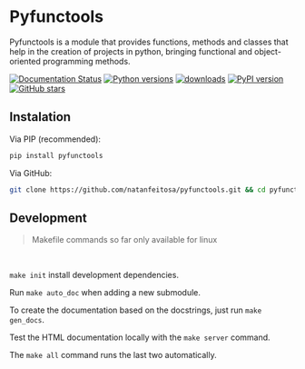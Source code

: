 # Pyfunctools

Pyfunctools is a module that provides functions, methods and classes that help in the creation of projects in python, bringing functional and object-oriented programming methods.

[![Documentation Status](https://readthedocs.org/projects/pyfunctools/badge/?version=latest)](https://pyfunctools.readthedocs.io/en/latest/?badge=latest)
[![Python versions](https://img.shields.io/pypi/pyversions/pyfunctools.svg)](https://pypi.python.org/pypi/pyfunctools/)
[![downloads](https://img.shields.io/pypi/dm/pyfunctools.svg)](https://pypi.org/project/pyfunctools/)
[![PyPI version](https://badge.fury.io/py/pyfunctools.svg)](https://badge.fury.io/py/pyfunctools)
[![GitHub stars](https://img.shields.io/github/stars/natanfeitosa/pyfunctools.svg)](https://github.com/natanfeitosa/pyfunctools/stargazers)


## Instalation

Via PIP (recommended):
```sh
pip install pyfunctools
```

Via GitHub:
```sh
git clone https://github.com/natanfeitosa/pyfunctools.git && cd pyfunctools && pip install .
```

## Development

> Makefile commands so far only available for linux

<br>

```make init``` install development dependencies.

Run ```make auto_doc``` when adding a new submodule.

To create the documentation based on the docstrings, just run ```make gen_docs```.

Test the HTML documentation locally with the ```make server``` command.

The ```make all``` command runs the last two automatically.
